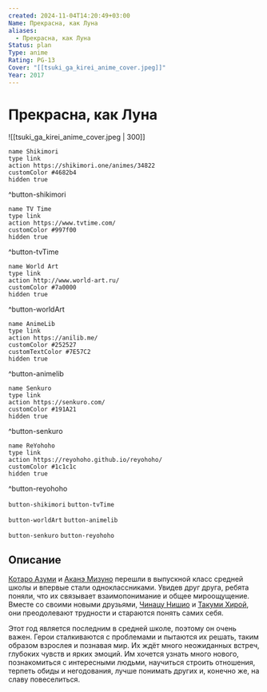 ```yaml
---
created: 2024-11-04T14:20:49+03:00
Name: Прекрасна, как Луна
aliases:
  - Прекрасна, как Луна
Status: plan
Type: anime
Rating: PG-13
Cover: "[[tsuki_ga_kirei_anime_cover.jpeg]]"
Year: 2017
---
```


# Прекрасна, как Луна

![[tsuki_ga_kirei_anime_cover.jpeg | 300]]

```button
name Shikimori
type link
action https://shikimori.one/animes/34822
customColor #4682b4
hidden true
```
^button-shikimori

```button
name TV Time
type link
action https://www.tvtime.com/
customColor #997f00
hidden true
```
^button-tvTime

```button
name World Art
type link
action http://www.world-art.ru/
customColor #7a0000
hidden true
```
^button-worldArt

```button
name AnimeLib
type link
action https://anilib.me/
customColor #252527
customTextColor #7E57C2
hidden true
```
^button-animelib

```button
name Senkuro
type link
action https://senkuro.com/
customColor #191A21
hidden true
```
^button-senkuro

```button
name ReYohoho
type link
action https://reyohoho.github.io/reyohoho/
customColor #1c1c1c
hidden true
```
^button-reyohoho

`button-shikimori` `button-tvTime`

`button-worldArt` `button-animelib`

`button-senkuro` `button-reyohoho`

## Описание

[Котаро Азуми](https://shikimori.one/characters/148762-kotarou-azumi) и [Аканэ Мизуно](https://shikimori.one/characters/148763-akane-mizuno) перешли в выпускной класс средней школы и впервые стали одноклассниками. Увидев друг друга, ребята поняли, что их связывает взаимопонимание и общее мироощущение. Вместе со своими новыми друзьями, [Чинацу Нишио](https://shikimori.one/characters/148765-chinatsu-nishio) и [Такуми Хирой](https://shikimori.one/characters/148764-takumi-hira), они преодолевают трудности и стараются понять самих себя.

Этот год является последним в средней школе, поэтому он очень важен. Герои сталкиваются с проблемами и пытаются их решать, таким образом взрослея и познавая мир. Их ждёт много неожиданных встреч, глубоких чувств и ярких эмоций. Им хочется узнать много нового, познакомиться с интересными людьми, научиться строить отношения, терпеть обиды и негодования, лучше понимать других и, конечно же, на славу повеселиться.
